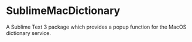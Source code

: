 # SublimeMacDictionary
A Sublime Text 3 package which provides a popup function for the MacOS dictionary service.
